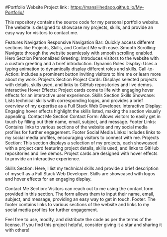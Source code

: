 #Portfolio Website
Project link : https://mansiiihedaoo.github.io/My-Portfolio/

This repository contains the source code for my personal portfolio website. The website is designed to showcase my projects, skills, and provide an easy way for visitors to contact me.

Features
Navigation
Responsive Navigation Bar: Quickly access different sections like Projects, Skills, and Contact Me with ease.
Smooth Scrolling: Navigate through the website seamlessly with smooth scrolling enabled.
Hero Section
Personalized Greeting: Introduces visitors to the website with a custom greeting and a brief introduction.
Dynamic Roles Display: Uses a typing animation to dynamically display different roles and skills.
Call-to-Action: Includes a prominent button inviting visitors to hire me or learn more about my work.
Projects Section
Project Cards: Displays selected projects with details, skills used, and links to GitHub repositories and live demos.
Interactive Hover Effects: Project cards come to life with engaging hover effects for an interactive user experience.
Skills Section
Skills Showcase: Lists technical skills with corresponding logos, and provides a brief overview of my expertise as a Full Stack Web Developer.
Interactive Display: Engaging hover effects highlight the skills listed, making the section visually appealing.
Contact Me Section
Contact Form: Allows visitors to easily get in touch by filling out their name, email, subject, and message.
Footer Links: Contains links to various sections of the website and my social media profiles for further engagement.
Footer
Social Media Links: Includes links to my social media profiles, encouraging visitors to connect with me.
Projects Section: This section displays a selection of my projects, each showcased with a project card featuring project details, skills used, and links to GitHub repositories and live demos. Project cards are designed with hover effects to provide an interactive experience.

Skills Section: Here, I list my technical skills and provide a brief description of myself as a Full Stack Web Developer. Skills are showcased with logos and hover effects for an engaging display.

Contact Me Section: Visitors can reach out to me using the contact form provided in this section. The form allows them to input their name, email, subject, and message, providing an easy way to get in touch. Footer: The footer contains links to various sections of the website and links to my social media profiles for further engagement.

Feel free to use, modify, and distribute the code as per the terms of the license. If you find this project helpful, consider giving it a star and sharing it with others!
